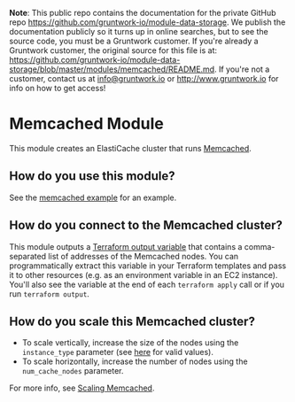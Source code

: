 **Note**: This public repo contains the documentation for the private GitHub repo <https://github.com/gruntwork-io/module-data-storage>.
We publish the documentation publicly so it turns up in online searches, but to see the source code, you must be a Gruntwork customer.
If you're already a Gruntwork customer, the original source for this file is at: <https://github.com/gruntwork-io/module-data-storage/blob/master/modules/memcached/README.md>.
If you're not a customer, contact us at <info@gruntwork.io> or <http://www.gruntwork.io> for info on how to get access!

# Memcached Module

This module creates an ElastiCache cluster that runs [Memcached](https://memcached.org/).

## How do you use this module?

See the [memcached example](/examples/memcached) for an example. 

## How do you connect to the Memcached cluster?

This module outputs a [Terraform output variable](https://www.terraform.io/intro/getting-started/outputs.html) that
contains a comma-separated list of addresses of the Memcached nodes. You can programmatically extract this variable in 
your Terraform templates and pass it to other resources (e.g. as an environment variable in an EC2 instance). You'll 
also see the variable at the end of each `terraform apply` call or if you run `terraform output`.

## How do you scale this Memcached cluster?

* To scale vertically, increase the size of the nodes using the `instance_type` parameter (see 
  [here](https://aws.amazon.com/elasticache/details/#Available_Cache_Node_Types) for valid values). 
* To scale horizontally, increase the number of nodes using the `num_cache_nodes` parameter.  

For more info, see [Scaling Memcached](http://docs.aws.amazon.com/AmazonElastiCache/latest/UserGuide/Scaling.Memcached.html).